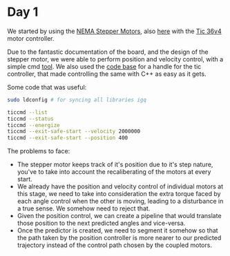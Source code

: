 # Day 1

We started by using the [NEMA Stepper Motors](https://robokits.co.in/motors/stepper-motor/stepper-motor-with-gearbox/nema17-planetary-geared-stepper-motor-14kgcm?products_id=2115:bdc4626aa1d1df8e14d80d345b2a442d), also [here](https://thinkrobotics.com/products/nema-17-planetary-gear-stepper-motor-100-1) with the [Tic 36v4](https://www.pololu.com/product/3141) motor controller.

Due to the fantastic documentation of the board, and the design of the stepper motor, we were able to perform position and velocity control, with a simple cmd [tool](https://www.pololu.com/docs/0J71/4.4). We also used the [code base](https://github.com/pololu/pololu-tic-software) for a handle for the tic controller, that made controlling the same with C++ as easy as it gets.

Some code that was useful:

```bash
sudo ldconfig # for syncing all libraries igq

ticcmd --list
ticcmd --status
ticcmd --energize
ticcmd --exit-safe-start --velocity 2000000
ticcmd --exit-safe-start --position 400
```

The problems to face:
- The stepper motor keeps track of it's position due to it's step nature, you've to take into account the recaliberating of the motors at every start.
- We already have the position and velocity control of individual motors at this stage, we need to take into consideration the extra torque faced by each angle control when the other is moving, leading to a disturbance in a true sense. We somehow need to reject that.
- Given the position control, we can create a pipeline that would translate those position to the next predicted angles and vice-versa.
- Once the predictor is created, we need to segment it somehow so that the path taken by the position controller is more nearer to our predicted trajectory instead of the control path chosen by the coupled motors.